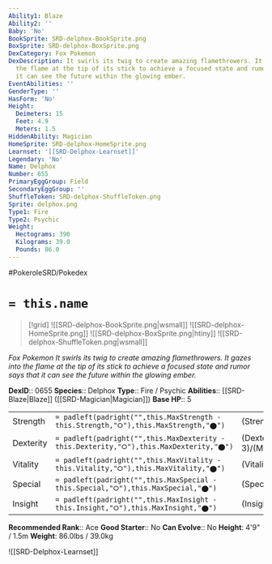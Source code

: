 ```yaml
---
Ability1: Blaze
Ability2: ''
Baby: 'No'
BookSprite: SRD-delphox-BookSprite.png
BoxSprite: SRD-delphox-BoxSprite.png
DexCategory: Fox Pokemon
DexDescription: It swirls its twig to create amazing flamethrowers. It gazes into
  the flame at the tip of its stick to achieve a focused state and rumor says that
  it can see the future within the glowing ember.
EventAbilities: ''
GenderType: ''
HasForm: 'No'
Height:
  Deimeters: 15
  Feet: 4.9
  Meters: 1.5
HiddenAbility: Magician
HomeSprite: SRD-delphox-HomeSprite.png
Learnset: '[[SRD-Delphox-Learnset]]'
Legendary: 'No'
Name: Delphox
Number: 655
PrimaryEggGroup: Field
SecondaryEggGroup: ''
ShuffleToken: SRD-delphox-ShuffleToken.png
Sprite: delphox.png
Type1: Fire
Type2: Psychic
Weight:
  Hectograms: 390
  Kilograms: 39.0
  Pounds: 86.0
---
```


#PokeroleSRD/Pokedex

# `= this.name`

> [!grid]
> ![[SRD-delphox-BookSprite.png|wsmall]]
> ![[SRD-delphox-HomeSprite.png]]
> ![[SRD-delphox-BoxSprite.png|htiny]]
> ![[SRD-delphox-ShuffleToken.png|wsmall]]


*Fox Pokemon*
*It swirls its twig to create amazing flamethrowers. It gazes into the flame at the tip of its stick to achieve a focused state and rumor says that it can see the future within the glowing ember.*

**DexID**:: 0655
**Species**:: Delphox
**Type**:: Fire / Psychic
**Abilities**:: [[SRD-Blaze|Blaze]] ([[SRD-Magician|Magician]])
**Base HP**:: 5

|           |                                                                                        |                                          |
| --------- | -------------------------------------------------------------------------------------- | ---------------------------------------- |
| Strength  | `= padleft(padright("",this.MaxStrength - this.Strength,"⭘"),this.MaxStrength,"⬤")`    | (Strength::2)/(MaxStrength::5)   |
| Dexterity | `= padleft(padright("",this.MaxDexterity - this.Dexterity,"⭘"),this.MaxDexterity,"⬤")` | (Dexterity:: 3)/(MaxDexterity::6) |
| Vitality  | `= padleft(padright("",this.MaxVitality - this.Vitality,"⭘"),this.MaxVitality,"⬤")`    | (Vitality::2)/(MaxVitality::5)   |
| Special   | `= padleft(padright("",this.MaxSpecial - this.Special,"⭘"),this.MaxSpecial,"⬤")`       | (Special::3)/(MaxSpecial::6)     |
| Insight   | `= padleft(padright("",this.MaxInsight - this.Insight,"⭘"),this.MaxInsight,"⬤")`       | (Insight::3)/(MaxInsight::6)     |


**Recommended Rank**:: Ace
**Good Starter**:: No
**Can Evolve**:: No
**Height**: 4'9" / 1.5m
**Weight**: 86.0lbs / 39.0kg

![[SRD-Delphox-Learnset]]